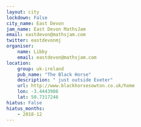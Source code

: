 ```yaml
---
layout: city                                           
lockdown: False
city_name: East Devon                                                               
jam_name: East Devon MathsJam
email: eastdevon@mathsjam.com
twitter: eastdevonmj
organiser:
    name: Libby
    email: eastdevon@mathsjam.com
location:
    group: uk-ireland
    pub_name: "The Black Horse"
    description: " just outside Exeter"
    url: http://www.blackhorsesowton.co.uk/home
    lon: -3.4443986
    lat: 50.7317246
hiatus: False
hiatus_months:
    - 2018-12
---
```

